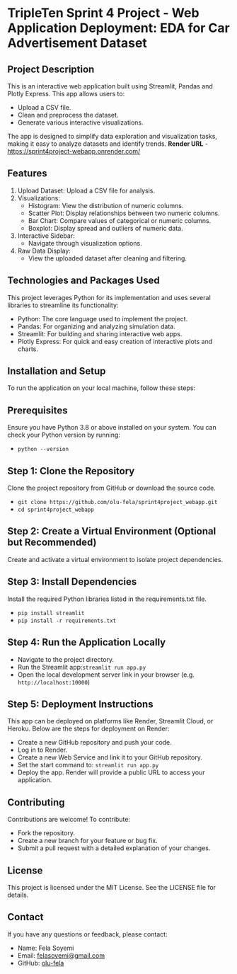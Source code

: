 # TripleTen Sprint 4 Project - Web Application Deployment: EDA for Car Advertisement Dataset

## Project Description
This is an interactive web application built using Streamlit, Pandas and Plotly Express.
This app allows users to:
- Upload a CSV file.
- Clean and preprocess the dataset.
- Generate various interactive visualizations.

The app is designed to simplify data exploration and visualization tasks, making it easy to analyze datasets and identify trends.
**Render URL** - https://sprint4project-webapp.onrender.com/


## Features
1. Upload Dataset: Upload a CSV file for analysis.
2. Visualizations:
    - Histogram: View the distribution of numeric columns.
    - Scatter Plot: Display relationships between two numeric columns.
    - Bar Chart: Compare values of categorical or numeric columns.
    - Boxplot: Display spread and outliers of numeric data.
3. Interactive Sidebar:
    - Navigate through visualization options.
4. Raw Data Display:
    - View the uploaded dataset after cleaning and filtering.


## Technologies and Packages Used
This project leverages Python for its implementation and uses several libraries to streamline its functionality:
- Python: The core language used to implement the project.
- Pandas: For organizing and analyzing simulation data.
- Streamlit: For building and sharing interactive web apps.
- Plotly Express: For quick and easy creation of interactive plots and charts.


## Installation and Setup
To run the application on your local machine, follow these steps:

## Prerequisites
Ensure you have Python 3.8 or above installed on your system. You can check your Python version by running:
- `python --version`

## Step 1: Clone the Repository
Clone the project repository from GitHub or download the source code.
- `git clone https://github.com/olu-fela/sprint4project_webapp.git`
- `cd sprint4project_webapp`

## Step 2: Create a Virtual Environment (Optional but Recommended)
Create and activate a virtual environment to isolate project dependencies.

## Step 3: Install Dependencies
Install the required Python libraries listed in the requirements.txt file.
- `pip install streamlit`
- `pip install -r requirements.txt`

## Step 4: Run the Application Locally
- Navigate to the project directory.
- Run the Streamlit app:`streamlit run app.py`
- Open the local development server link in your browser (e.g. `http://localhost:10000`)

## Step 5: Deployment Instructions
This app can be deployed on platforms like Render, Streamlit Cloud, or Heroku. Below are the steps for deployment on Render:
- Create a new GitHub repository and push your code.
- Log in to Render.
- Create a new Web Service and link it to your GitHub repository.
- Set the start command to: `streamlit run app.py`
- Deploy the app. Render will provide a public URL to access your application.

## Contributing
Contributions are welcome! To contribute:
- Fork the repository.
- Create a new branch for your feature or bug fix.
- Submit a pull request with a detailed explanation of your changes.

## License
This project is licensed under the MIT License. See the LICENSE file for details.

## Contact
If you have any questions or feedback, please contact:
- Name: Fela Soyemi
- Email: felasoyemi@gmail.com
- GitHub: [olu-fela](https://github.com/olu-fela/sprint4project_webapp)

